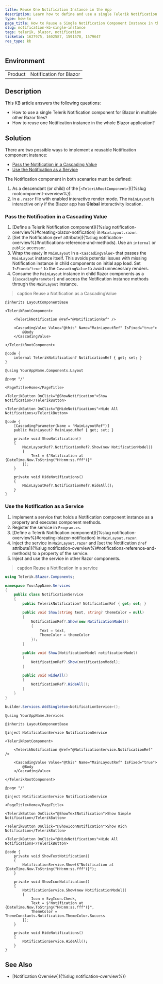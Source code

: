 ```yaml
---
title: Reuse One Notification Instance in the App
description: Learn how to define and use a single Telerik Notification component instance in a Blazor application.
type: how-to
page_title: How to Reuse a Single Notification Component Instance in the App
slug: notification-kb-single-instance
tags: telerik, blazor, notification
ticketid: 1627975, 1602587, 1591578, 1579647
res_type: kb
---
```


## Environment

<table>
    <tbody>
        <tr>
            <td>Product</td>
            <td>Notification for Blazor</td>
        </tr>
    </tbody>
</table>

## Description

This KB article answers the following questions:

* How to use a single Telerik Notification component for Blazor in multiple other Razor files?
* How to reuse one Notification instance in the whole Blazor application?

## Solution

There are two possible ways to implement a reusable Notification component instance:

* [Pass the Notification in a Cascading Value](#pass-the-notification-in-a-cascading-value)
* [Use the Notification as a Service](#use-the-notification-as-a-service)

The Notification component in both scenarios must be defined:

1. As a descendant (or child) of the [`<TelerikRootComponent>`]({%slug rootcomponent-overview%}).
1. In a `.razor` file with enabled interactive render mode. The `MainLayout` is interactive only if the Blazor app has **Global** interactivity location.

### Pass the Notification in a Cascading Value

1. [Define a Telerik Notification component]({%slug notification-overview%}#creating-blazor-notification) in `MainLayout.razor`.
1. [Set the Notification `@ref` attribute]({%slug notification-overview%}#notifications-reference-and-methods). Use an `internal` or `public` accessor.
1. Wrap the `@Body` in `MainLayout` in a `<CascadingValue>` that passes the `MainLayout` instance itself. This avoids potential issues with missing Notification instance in child components on initial app load. Set `IsFixed="true"` to the `CascadingValue` to avoid unnecessary renders.
1. Consume the `MainLayout` instance in child Razor components as a `[CascadingParameter]` and access the Notification instance methods through the `MainLayout` instance.

>caption Reuse a Notification as a CascadingValue

<div class="skip-repl"></div>

````MainLayout.razor
@inherits LayoutComponentBase

<TelerikRootComponent>

    <TelerikNotification @ref="@NotificationRef" />

    <CascadingValue Value="@this" Name="MainLayoutRef" IsFixed="true">
        @Body
    </CascadingValue>

</TelerikRootComponent>

@code {
    internal TelerikNotification? NotificationRef { get; set; }
}
````
````_Imports.razor
@using YourAppName.Components.Layout
````
````Home.razor
@page "/"

<PageTitle>Home</PageTitle>

<TelerikButton OnClick="@ShowNotification">Show Notification</TelerikButton>

<TelerikButton OnClick="@HideNotifications">Hide All Notifications</TelerikButton>

@code {
    [CascadingParameter(Name = "MainLayoutRef")]
    public MainLayout? MainLayoutRef { get; set; }

    private void ShowNotification()
    {
        MainLayoutRef?.NotificationRef?.Show(new NotificationModel()
        {
            Text = $"Notification at {DateTime.Now.ToString("HH:mm:ss.fff")}"
        });
    }

    private void HideNotifications()
    {
        MainLayoutRef?.NotificationRef?.HideAll();
    }
}
````

### Use the Notification as a Service

1. Implement a service that holds a Notification component instance as a property and executes component methods.
1. Register the service in `Program.cs`.
1. [Define a Telerik Notification component]({%slug notification-overview%}#creating-blazor-notification) in `MainLayout.razor`.
1. Inject the service in `MainLayout.razor` and [set the Notification `@ref` attribute]({%slug notification-overview%}#notifications-reference-and-methods) to a property of the service.
1. Inject and use the service in other Razor components.

>caption Reuse a Notification in a service

<div class="skip-repl"></div>

````NotificationService.cs
using Telerik.Blazor.Components;

namespace YourAppName.Services
{
    public class NotificationService
    {
        public TelerikNotification? NotificationRef { get; set; }

        public void Show(string text, string? themeColor = null)
        {
            NotificationRef?.Show(new NotificationModel()
            {
                Text = text,
                ThemeColor = themeColor
            });
        }

        public void Show(NotificationModel notificationModel)
        {
            NotificationRef?.Show(notificationModel);
        }

        public void HideAll()
        {
            NotificationRef?.HideAll();
        }
    }
}
````
````Program.cs
builder.Services.AddSingleton<NotificationService>();
````
````_Imports.razor
@using YourAppName.Services
````
````MainLayout.razor
@inherits LayoutComponentBase

@inject NotificationService NotificationService

<TelerikRootComponent>

    <TelerikNotification @ref="@NotificationService.NotificationRef" />

    <CascadingValue Value="@this" Name="MainLayoutRef" IsFixed="true">
        @Body
    </CascadingValue>

</TelerikRootComponent>
````
````Home.razor
@page "/"

@inject NotificationService NotificationService

<PageTitle>Home</PageTitle>

<TelerikButton OnClick="@ShowTextNotification">Show Simple Notification</TelerikButton>

<TelerikButton OnClick="@ShowIconNotification">Show Rich Notification</TelerikButton>

<TelerikButton OnClick="@HideNotifications">Hide All Notifications</TelerikButton>

@code {
    private void ShowTextNotification()
    {
        NotificationService.Show($"Notification at {DateTime.Now.ToString("HH:mm:ss.fff")}");
    }

    private void ShowIconNotification()
    {
        NotificationService.Show(new NotificationModel()
        {
            Icon = SvgIcon.Check,
            Text = $"Notification at {DateTime.Now.ToString("HH:mm:ss.fff")}",
            ThemeColor = ThemeConstants.Notification.ThemeColor.Success
        });
    }

    private void HideNotifications()
    {
        NotificationService.HideAll();
    }
}
````

## See Also

* [Notification Overview]({%slug notification-overview%})
